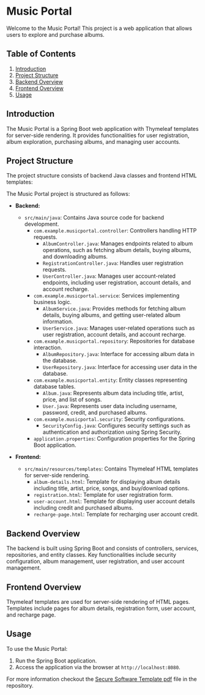 # Music Portal

Welcome to the Music Portal! This project is a web application that allows users to explore and purchase albums.

## Table of Contents
1. [Introduction](#introduction)
2. [Project Structure](#project-structure)
3. [Backend Overview](#backend-overview)
4. [Frontend Overview](#frontend-overview)
5. [Usage](#usage)

## Introduction
The Music Portal is a Spring Boot web application with Thymeleaf templates for server-side rendering. It provides functionalities for user registration, album exploration, purchasing albums, and managing user accounts.

## Project Structure
The project structure consists of backend Java classes and frontend HTML templates:

The Music Portal project is structured as follows:

- **Backend:**
  - `src/main/java`: Contains Java source code for backend development.
    - `com.example.musicportal.controller`: Controllers handling HTTP requests.
      - `AlbumController.java`: Manages endpoints related to album operations, such as fetching album details, buying albums, and downloading albums.
      - `RegistrationController.java`: Handles user registration requests.
      - `UserController.java`: Manages user account-related endpoints, including user registration, account details, and account recharge.
    - `com.example.musicportal.service`: Services implementing business logic.
      - `AlbumService.java`: Provides methods for fetching album details, buying albums, and getting user-related album information.
      - `UserService.java`: Manages user-related operations such as user registration, account details, and account recharge.
    - `com.example.musicportal.repository`: Repositories for database interaction.
      - `AlbumRepository.java`: Interface for accessing album data in the database.
      - `UserRepository.java`: Interface for accessing user data in the database.
    - `com.example.musicportal.entity`: Entity classes representing database tables.
      - `Album.java`: Represents album data including title, artist, price, and list of songs.
      - `User.java`: Represents user data including username, password, credit, and purchased albums.
    - `com.example.musicportal.security`: Security configurations.
      - `SecurityConfig.java`: Configures security settings such as authentication and authorization using Spring Security.
    - `application.properties`: Configuration properties for the Spring Boot application.

- **Frontend:**
  - `src/main/resources/templates`: Contains Thymeleaf HTML templates for server-side rendering.
    - `album-details.html`: Template for displaying album details including title, artist, price, songs, and buy/download options.
    - `registration.html`: Template for user registration form.
    - `user-account.html`: Template for displaying user account details including credit and purchased albums.
    - `recharge-page.html`: Template for recharging user account credit.
   
## Backend Overview
The backend is built using Spring Boot and consists of controllers, services, repositories, and entity classes. Key functionalities include security configuration, album management, user registration, and user account management.

## Frontend Overview
Thymeleaf templates are used for server-side rendering of HTML pages. Templates include pages for album details, registration form, user account, and recharge page.

## Usage
To use the Music Portal:
1. Run the Spring Boot application.
2. Access the application via the browser at `http://localhost:8080`.


For more information checkout the [Secure Software Template pdf](https://github.com/Jivkomg/music-portal/blob/main/Secure_Software_Template.pdf) file in the repository.
